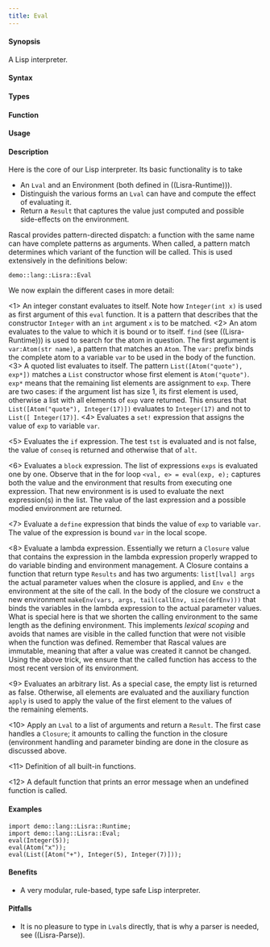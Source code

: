 ```yaml
---
title: Eval
---
```


#### Synopsis

A Lisp interpreter.

#### Syntax

#### Types

#### Function
       
#### Usage

#### Description

Here is the core of our Lisp interpreter. Its basic functionality is to take

*  An `Lval` and an Environment (both defined in ((Lisra-Runtime))).
*  Distinguish the various forms an `Lval` can have and compute the
  effect of evaluating it.
*  Return a `Result` that captures the value just computed and possible side-effects
on the environment.


Rascal provides pattern-directed dispatch: a function with the same name
can have complete patterns as arguments. When called, a pattern match determines which
variant of the function will be called. This is used extensively in the definitions below:

```rascal-include
demo::lang::Lisra::Eval
```

                
We now explain the different cases in more detail:

<1> An integer constant evaluates to itself. Note how `Integer(int x)` is used as first
    argument of this `eval` function. It is a pattern that describes that the constructor `Integer`
    with an `int` argument `x` is to be matched.
<2> An atom evaluates to the value to which it is bound or to itself. `find` (see ((Lisra-Runtime))) is used
    to search for the atom in question. The first argument is `var:Atom(str name)`, a pattern that matches
    an `Atom`. The `var:` prefix binds the complete atom to a variable `var` to be used in the body of the function.
<3> A quoted list evaluates to itself. The pattern `List([Atom("quote"), exp*])` matches a `List` constructor
    whose first element is `Atom("quote")`. `exp*` means that the remaining list elements are assignment to `exp`.
    There are two cases: if the argument list has size 1, its first element is used, otherwise a list with all elements of `exp`
    vare returned. This ensures that `List([Atom("quote"), Integer(17)])` evaluates to  `Integer(17)` and not to `List([ Integer(17)]`.
<4> Evaluates a `set!` expression that assigns the value of `exp` to variable `var`.

<5> Evaluates the `if` expression. The test `tst` is evaluated and is not false, the value of `conseq` is returned and otherwise
    that of `alt`.

<6> Evaluates a `block` expression. The list of expressions `exps` is evaluated one by one. Observe that in the for loop
    `<val, e> = eval(exp, e);` captures both the value and the environment that results from executing one expression. That new environment is
    is used to evaluate the next expression(s) in the list. The value of the last expression and a possible modied environment are returned.

<7> Evaluate a `define` expression that binds the value of `exp` to variable `var`.
    The value of the expression is bound `var` in the local scope.

<8> Evaluate a lambda expression. Essentially we return a `Closure` value that contains the expression in the lambda expression
    properly wrapped to do variable binding and environment management. 
    A Closure contains a function that return type `Results` and has two arguments:
   `list[lval] args` the actual parameter values when the closure is applied, and
   `Env e` the environment at the site of the call.
    In the body of the closure we construct a new environment `makeEnv(vars, args, tail(callEnv, size(defEnv)))` that binds the variables
    in the lambda expression to the actual parameter values. What is special here is that we shorten the calling environment to the
    same length as the defining environment. This implements _lexical scoping_ and avoids that names are visible in the called
    function that were not visible when the function was defined. Remember that Rascal values are immutable, meaning that after a value was 
    created it cannot be changed. Using the above trick, we ensure that the called function has access to the most recent version of
    its environment.

<9> Evaluates an arbitrary list. As a special case, the empty list is returned as false.
    Otherwise, all elements are evaluated and the auxiliary function ` apply` is used to apply the value of the first element to the values of   
    the remaining elements.

<10> Apply an `Lval` to a list of arguments and return a `Result`. The first case handles a `Closure`; it amounts
     to calling the function in the closure (environment handling and parameter binding are done in the closure as discussed above.

<11> Definition of all built-in functions.

<12> A default function that prints an error message when an undefined function is called.

#### Examples

```rascal-shell
import demo::lang::Lisra::Runtime;
import demo::lang::Lisra::Eval;
eval(Integer(5));
eval(Atom("x"));
eval(List([Atom("+"), Integer(5), Integer(7)]));
```

#### Benefits

*  A very modular, rule-based, type safe Lisp interpreter.

#### Pitfalls

*  It is no pleasure to type in `Lval`s directly, that is why a parser is needed, see ((Lisra-Parse)).

